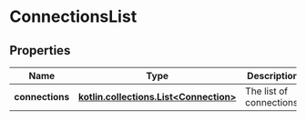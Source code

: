 
# ConnectionsList

## Properties
Name | Type | Description | Notes
------------ | ------------- | ------------- | -------------
**connections** | [**kotlin.collections.List&lt;Connection&gt;**](Connection.md) | The list of connections. | 



